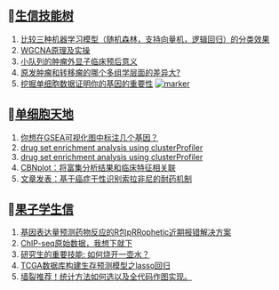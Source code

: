 ## 📝[生信技能树](https://github.com/ixxmu/mp_duty/issues?q=label%3A%E7%94%9F%E4%BF%A1%E6%8A%80%E8%83%BD%E6%A0%91+is%3Aclosed)
<!-- 1issueTable -->

1. [比较三种机器学习模型（随机森林，支持向量机，逻辑回归）的分类效果](https://github.com/ixxmu/mp_duty/issues/2708) 
2. [WGCNA原理及实操](https://github.com/ixxmu/mp_duty/issues/2699) 
3. [小队列的肿瘤外显子临床预后意义](https://github.com/ixxmu/mp_duty/issues/2682) 
4. [原发肿瘤和转移瘤的哪个多组学层面的差异大?](https://github.com/ixxmu/mp_duty/issues/2661) 
5. [挖掘单细胞数据证明你的基因的重要性](https://github.com/ixxmu/mp_duty/issues/2637) [![marker](https://img.shields.io/github/labels/ixxmu/mp_duty/marker)](https://github.com/ixxmu/mp_duty/labels/marker)
<!-- 1issueTable -->
## 📝[单细胞天地](https://github.com/ixxmu/mp_duty/issues?q=label%3A%E5%8D%95%E7%BB%86%E8%83%9E%E5%A4%A9%E5%9C%B0+is%3Aclosed)
<!-- 2issueTable -->

1. [你想在GSEA可视化图中标注几个基因？](https://github.com/ixxmu/mp_duty/issues/2648) 
2. [drug set enrichment analysis using clusterProfiler](https://github.com/ixxmu/mp_duty/issues/2626) 
3. [drug set enrichment analysis using clusterProfiler](https://github.com/ixxmu/mp_duty/issues/2615) 
4. [CBNplot：将富集分析结果和临床特征相关联](https://github.com/ixxmu/mp_duty/issues/2614) 
5. [文章发表：基于癌症干性识别索拉非尼的耐药机制](https://github.com/ixxmu/mp_duty/issues/2558) 
<!-- 2issueTable -->

## 📝[果子学生信](https://github.com/ixxmu/mp_duty/issues?q=label%3A%E6%9E%9C%E5%AD%90%E5%AD%A6%E7%94%9F%E4%BF%A1+is%3Aclosed)
<!-- 3issueTable -->

1. [基因表达量预测药物反应的R包pRRophetic近期报错解决方案](https://github.com/ixxmu/mp_duty/issues/2691) 
2. [ChIP-seq原始数据，我想下就下](https://github.com/ixxmu/mp_duty/issues/2650) 
3. [研究生的重要技能: 如何烧开一壶水？](https://github.com/ixxmu/mp_duty/issues/2511) 
4. [TCGA数据库构建生存预测模型之lasso回归](https://github.com/ixxmu/mp_duty/issues/2473) 
5. [墙裂推荐！统计方法如何选以及全代码作图实现。](https://github.com/ixxmu/mp_duty/issues/2465) 
<!-- 3issueTable -->
